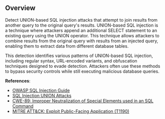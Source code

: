 ## Overview

Detect UNION-based SQL injection attacks that attempt to join results from another query to the original query's results. UNION-based SQL injection is a technique where attackers append an additional SELECT statement to an existing query using the UNION operator. This technique allows attackers to combine results from the original query with results from an injected query, enabling them to extract data from different database tables.

This detection identifies various patterns of UNION-based SQL injection, including regular syntax, URL-encoded variants, and obfuscation techniques designed to evade detection. Attackers often use these methods to bypass security controls while still executing malicious database queries.

**References**:
- [OWASP SQL Injection Guide](https://owasp.org/www-community/attacks/SQL_Injection)
- [SQL Injection UNION Attacks](https://portswigger.net/web-security/sql-injection/union-attacks)
- [CWE-89: Improper Neutralization of Special Elements used in an SQL Command](https://cwe.mitre.org/data/definitions/89.html)
- [MITRE ATT&CK: Exploit Public-Facing Application (T1190)](https://attack.mitre.org/techniques/T1190/)